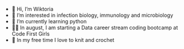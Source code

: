 - 👋 Hi, I’m Wiktoria
- :petri_dish: I’m interested in infection biology, immunology and microbiology
- :snake: I’m currently learning python
- :woman_technologist: In august, I am starting a Data career stream coding bootcamp at Code First Girls
- :yarn: In my free time I love to knit and crochet

<!---
potockawiktoria/potockawiktoria is a ✨ special ✨ repository because its `README.md` (this file) appears on your GitHub profile.
You can click the Preview link to take a look at your changes.
--->
